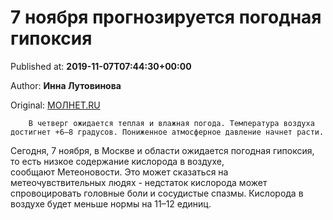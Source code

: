 
# 7 ноября прогнозируется погодная гипоксия

Published at: **2019-11-07T07:44:30+00:00**

Author: **Инна Лутовинова**

Original: [МОЛНЕТ.RU](https://www.molnet.ru/mos/ru/culture/o_717699)


        В четверг ожидается теплая и влажная погода. Температура воздуха достигнет +6–8 градусов. Пониженное атмосферное давление начнет расти.
      
Сегодня, 7 ноября, в Москве и области ожидается погодная гипоксия, то есть низкое содержание кислорода в воздухе, сообщают Метеоновости. Это может сказаться на метеочувствительных людях - недстаток кислорода может спровоцировать головные боли и сосудистые спазмы.
Кислорода в воздухе будет меньше нормы на 11–12 единиц.
